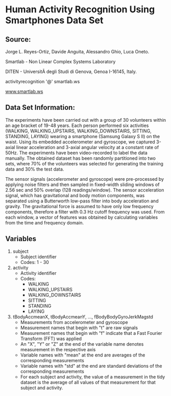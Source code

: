 # Human Activity Recognition Using Smartphones Data Set 

## Source:

Jorge L. Reyes-Ortiz, Davide Anguita, Alessandro Ghio, Luca Oneto. 

Smartlab - Non Linear Complex Systems Laboratory 

DITEN - UniversitÃ  degli Studi di Genova, Genoa I-16145, Italy. 

activityrecognition '@' smartlab.ws 

www.smartlab.ws 

## Data Set Information:

The experiments have been carried out with a group of 30 volunteers within an age bracket of 19-48 years. Each person performed six activities (WALKING, WALKING_UPSTAIRS, WALKING_DOWNSTAIRS, SITTING, STANDING, LAYING) wearing a smartphone (Samsung Galaxy S II) on the waist. Using its embedded accelerometer and gyroscope, we captured 3-axial linear acceleration and 3-axial angular velocity at a constant rate of 50Hz. The experiments have been video-recorded to label the data manually. The obtained dataset has been randomly partitioned into two sets, where 70% of the volunteers was selected for generating the training data and 30% the test data. 

The sensor signals (accelerometer and gyroscope) were pre-processed by applying noise filters and then sampled in fixed-width sliding windows of 2.56 sec and 50% overlap (128 readings/window). The sensor acceleration signal, which has gravitational and body motion components, was separated using a Butterworth low-pass filter into body acceleration and gravity. The gravitational force is assumed to have only low frequency components, therefore a filter with 0.3 Hz cutoff frequency was used. From each window, a vector of features was obtained by calculating variables from the time and frequency domain. 

## Variables

1. subject
    * Subject identifier
    * Codes: 1 - 30
2. activity
    * Activity identifier
    * Codes:
        * WALKING
        * WALKING_UPSTAIRS
        * WALKING_DOWNSTAIRS
        * SITTING
        * STANDING
        * LAYING
3. tBodyAccmeanX, tBodyAccmeanY, ..., fBodyBodyGyroJerkMagstd
    * Measurements from accelerometer and gyroscope
    * Measurement names that begin with "t" are raw signals
    * Measurement names that begin with "f" indicate that a Fast Fourier Transform (FFT) was applied
    * An "X", "Y" or "Z" at the end of the variable name denotes measurement in the respective axis
    * Variable names with "mean" at the end are averages of the corresponding measurements
    * Variable names with "std" at the end are standard deviations of the corresponding measurements
    * For each subject and activity, the value of a measurement in the tidy dataset is the average of all values of that measurement for that subject and activity.
